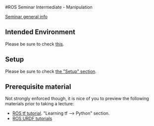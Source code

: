#ROS Seminar Intermediate - Manipulation

[Seminar general info](http://opensource-robotics.tokyo.jp/?page_id=666)

## Intended Environment

Please be sure to check [this](../README.md).

## Setup

Please be sure to check [the "Setup" section](../README.md).

## Prerequisite material

Not strongly enforced though, it is nice of you to preview the following materials prior to taking a lecture:

- [ROS tf tutorial](http://wiki.ros.org/tf/Tutorials#Learning_tf). "Learning tf --> Python" section.
- [ROS URDF tutorials](http://wiki.ros.org/urdf/Tutorials)
